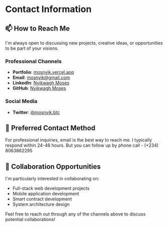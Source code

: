 # Contact Information

## 📫 How to Reach Me

I'm always open to discussing new projects, creative ideas, or opportunities to be part of your visions.

### Professional Channels

- **Portfolio**: [mosnyik.vercel.app](https://mosnyik.vercel.app)
- **Email**: [mosnyik@gmail.com](mailto:mosnyik@gmail.com)
- **LinkedIn**: [Nyikwagh Moses](https://www.linkedin.com/in/moses-nyikwagh-a29a25127/)
- **GitHub**: [Nyikwagh Moses](https://github.com/mosnyik)

### Social Media

- **Twitter**: [@mosnyik.btc](https://www.twitter.com/mosnyik)
<!-- - **Instagram**: [@your_handle](https://instagram.com/your_handle) -->

## 💬 Preferred Contact Method

For professional inquiries, email is the best way to reach me. I typically respond within 24-48 hours. But you can follow up by phone call - (+234) 8063862295

## 🤝 Collaboration Opportunities

I'm particularly interested in collaborating on:

- Full-stack web development projects
- Mobile application development
- Smart contract development
- System architecture design

Feel free to reach out through any of the channels above to discuss potential collaborations!

